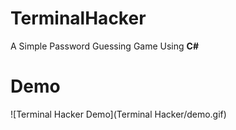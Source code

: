 # TerminalHacker
A Simple Password Guessing Game Using **C#**

# Demo
![Terminal Hacker Demo](Terminal Hacker/demo.gif)
